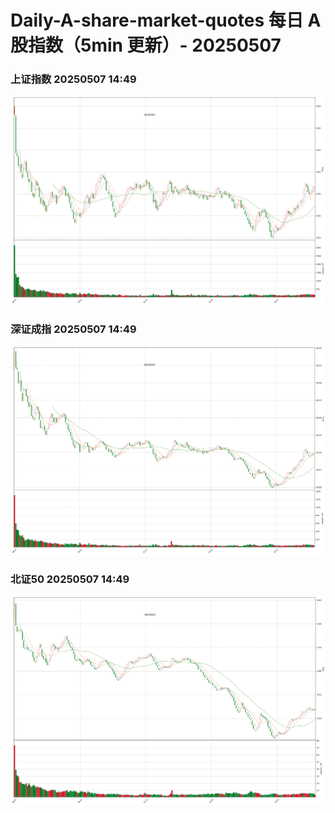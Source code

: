 
# Daily-A-share-market-quotes 每日 A 股指数（5min 更新）- 20250507

### 上证指数 20250507 14:49
![](./fig/2025/5/20250507-sh000001.png)

### 深证成指 20250507 14:49
![](./fig/2025/5/20250507-sz399001.png)

### 北证50 20250507 14:49
![](./fig/2025/5/20250507-bj899050.png)
